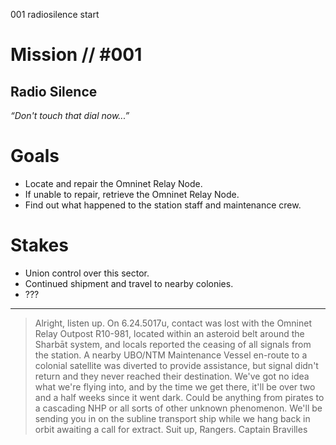 001
radiosilence
start

# Mission // #001

## Radio Silence

*“Don't touch that dial now...”*  


# Goals

- Locate and repair the Omninet Relay Node.
- If unable to repair, retrieve the Omninet Relay Node.
- Find out what happened to the station staff and maintenance crew.

# Stakes

- Union control over this sector.
- Continued shipment and travel to nearby colonies.
- ???

---

> Alright, listen up. On 6.24.5017u, contact was lost with the Omninet Relay Outpost R10-981, located within an asteroid belt around the Sharbāt system, and locals reported the ceasing of all signals from the station. A nearby UBO/NTM Maintenance Vessel en-route to a colonial satellite was diverted to provide assistance, but signal didn't return and they never reached their destination. We've got no idea what we're flying into, and by the time we get there, it'll be over two and a half weeks since it went dark. Could be anything from pirates to a cascading NHP or all sorts of other unknown phenomenon. We'll be sending you in on the subline transport ship while we hang back in orbit awaiting a call for extract. Suit up, Rangers.
> Captain Bravilles

